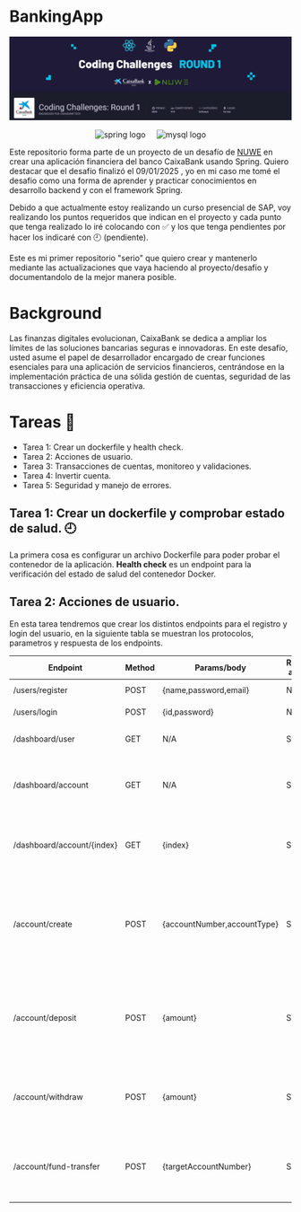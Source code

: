 # BankingApp
<img src="https://github.com/gonzalo16/BankingApp/blob/main/Backend.png"></img>
<div align="center">
  <img src="https://img.shields.io/badge/spring-%236DB33F.svg?style=flat&logo=spring&logoColor=white" height="25" alt="spring logo"  />
  <img width="12" />
  <img src="https://img.shields.io/badge/mysql-4479A1.svg?style=flat&logo=mysql&logoColor=white" height="25" alt="mysql logo"  />
</div>


Este repositorio forma parte de un proyecto de un desafío de <a href="https://nuwe.io/">NUWE<a/> en crear una aplicación financiera del banco CaixaBank usando Spring.
Quiero destacar que el desafío finalizó el 09/01/2025 , yo en mi caso me tomé el desafio como una forma de aprender y practicar conocimientos en desarrollo backend y con el framework Spring.

Debido a que actualmente estoy realizando un curso presencial de SAP, voy realizando los puntos requeridos que indican en el proyecto y cada punto que tenga realizado lo iré colocando con ✅ y los que tenga pendientes por hacer los indicaré con 🕘 (pendiente).

Este es mi primer repositorio "serio" que quiero crear y mantenerlo mediante las actualizaciones que vaya haciendo al proyecto/desafio y documentandolo de la mejor manera posible.

# Background
Las finanzas digitales evolucionan, CaixaBank se dedica a ampliar los límites de las soluciones bancarias seguras e innovadoras.  En este desafío, usted asume el papel de desarrollador encargado de crear funciones esenciales para una aplicación de servicios financieros, centrándose en la implementación práctica de una sólida gestión de cuentas, seguridad de las transacciones y eficiencia operativa.


# Tareas 📝
- Tarea 1: Crear un dockerfile y health check.
- Tarea 2: Acciones de usuario.
- Tarea 3: Transacciones de cuentas, monitoreo y validaciones.
- Tarea 4: Invertir cuenta.
- Tarea 5: Seguridad y manejo de errores.


## Tarea 1: Crear un dockerfile y comprobar estado de salud. 🕘
La primera cosa es configurar un archivo Dockerfile para poder probar el contenedor de la aplicación.
**Health check** es un endpoint para la verificación del estado de salud del contenedor Docker.

## Tarea 2: Acciones de usuario.
En esta tarea tendremos que crear los distintos endpoints para el registro y login del usuario, en la siguiente tabla se muestran los protocolos, parametros y respuesta de los endpoints.

|  **Endpoint** | **Method**  | **Params/body**  | **Requi auth**  | **Resp cod**  | **Desc**     |
| ------------ | ------------ | ------------ | ------------ | ------------ | ------------ |
| /users/register  | POST  | {name,password,email}  | No  | 200,400("Email already exist") | Register new user |
| /users/login  | POST  | {id,password}  | No  | 200,401("Bad credentials") | Login user return JWT |
| /dashboard/user  | GET  | N/A  | SI  | 200,401("Access denied") | Recupera la informacion del usuario |
| /dashboard/account  | GET  | N/A  | SI  | 200,401("Access denied") | Recupera la informacion principal de la cuenta incluida el balance |
| /dashboard/account/{index}  | GET  | {index} | SI  | 200,401,404 | Recupera la informacion principal de la cuenta pasada por parametro |
| /account/create | POST  | {accountNumber,accountType} | SI  | 200,400 | Crea una nueva cuenta para el usuario usando el numero de cuenta principal y el tipo de cuenta |
| /account/deposit  | POST  | {amount}  | SI  | 200,401("Access denied") | Deposita una cantidad específica en la cuenta del usuario con las tarifas aplicables |
| /account/withdraw  | POST  | {amount}  | SI  | 200,401("Access denied") | Retira una cantidad específica a la cuenta del usuario con las tarifas aplicables |
| /account/fund-transfer  | POST  | {targetAccountNumber}  | SI  | 200,401("Access denied") | Transfiere fondos a otra cuenta, con detección de fraude si corresponde |
